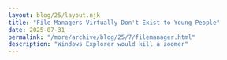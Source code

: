 ```yaml
---
layout: blog/25/layout.njk
title: "File Managers Virtually Don't Exist to Young People"
date: 2025-07-31
permalink: "/more/archive/blog/25/7/filemanager.html"
description: "Windows Explorer would kill a zoomer"
---
```

